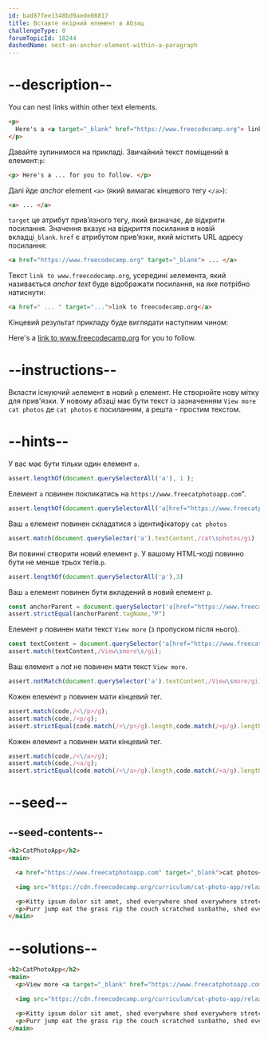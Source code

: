 ```yaml
---
id: bad87fee1348bd9aede08817
title: Вставте якірний елемент в Абзац
challengeType: 0
forumTopicId: 18244
dashedName: nest-an-anchor-element-within-a-paragraph
---
```


# --description--

You can nest links within other text elements.

```html
<p>
  Here's a <a target="_blank" href="https://www.freecodecamp.org"> link to www.freecodecamp.org</a> for you to follow.
</p>
```

Давайте зупинимося на прикладі. Звичайний текст поміщений в елемент:`p`:

```html
<p> Here's a ... for you to follow. </p>
```

Далі йде   *anchor* element `<a>` (який вимагає кінцевого тегу `</a>`):

```html
<a> ... </a>
```

`target` це атрибут прив’язного тегу, який визначає, де відкрити посилання. Значення вказує на відкриття посилання в новій вкладці`_blank`. `href` є атрибутом прив’язки, який містить URL адресу посилання:

```html
<a href="https://www.freecodecamp.org" target="_blank"> ... </a>
```

Текст `link to www.freecodecamp.org`, усередині `a`елемента, який називається <dfn>anchor text</dfn> буде відображати посилання, на яке потрібно натиснути:

```html
<a href=" ... " target="...">link to freecodecamp.org</a>
```

Кінцевий результат прикладу буде виглядати наступним чином:

Here's a <a href="https://www.freecodecamp.org" target="_blank">link to www.freecodecamp.org</a> for you to follow.

# --instructions--

Вкласти існуючий `a`елемент в новий `p` елемент. Не створюйте нову мітку для прив'язки. У новому абзаці має бути текст із зазначенням `View more cat photos` де `cat photos` є посиланням, а решта - простим текстом.

# --hints--

У вас має бути тільки один елемент `a`.

```js
assert.lengthOf(document.querySelectorAll('a'), 1 );
```

Eлемент `a` повинен покликатись на `https://www.freecatphotoapp.com`".

```js
assert.lengthOf(document.querySelectorAll('a[href="https://www.freecatphotoapp.com"]'),1);
```

Ваш `a` елемент повинен складатися з ідентифікатору `cat photos`

```js
assert.match(document.querySelector('a').textContent,/cat\sphotos/gi)
```

Ви повинні створити новий  елемент `p`. У вашому HTML-коді повинно бути не менше трьох тегів.`p`.

```js
assert.lengthOf(document.querySelectorAll('p'),3)
```

Ваш `a` елемент повинен бути вкладений в новий елемент `p`.

```js
const anchorParent = document.querySelector('a[href="https://www.freecatphotoapp.com"]').parentNode;
assert.strictEqual(anchorParent.tagName,"P")
```

Елемент `p` повинен мати текст `View more` (з пропуском після нього).

```js
const textContent = document.querySelector('a[href="https://www.freecatphotoapp.com"]').parentNode.textContent;
assert.match(textContent,/View\smore\s/gi);
```

Ваш елемент `a` <em>not</em> не повинен мати текст `View more`.

```js
assert.notMatch(document.querySelector('a').textContent,/View\smore/gi); 
```

Кожен елемент `p` повинен мати кінцевий тег.

```js
assert.match(code,/<\/p>/g);
assert.match(code,/<p/g);
assert.strictEqual(code.match(/<\/p>/g).length,code.match(/<p/g).length);
```

Кожен елемент `a` повинен мати кінцевий тег.

```js
assert.match(code,/<\/a>/g);
assert.match(code,/<a/g);
assert.strictEqual(code.match(/<\/a>/g).length,code.match(/<a/g).length);
```

# --seed--

## --seed-contents--

```html
<h2>CatPhotoApp</h2>
<main>

  <a href="https://www.freecatphotoapp.com" target="_blank">cat photos</a>

  <img src="https://cdn.freecodecamp.org/curriculum/cat-photo-app/relaxing-cat.jpg" alt="A cute orange cat lying on its back.">

  <p>Kitty ipsum dolor sit amet, shed everywhere shed everywhere stretching attack your ankles chase the red dot, hairball run catnip eat the grass sniff.</p>
  <p>Purr jump eat the grass rip the couch scratched sunbathe, shed everywhere rip the couch sleep in the sink fluffy fur catnip scratched.</p>
</main>
```

# --solutions--

```html
<h2>CatPhotoApp</h2>
<main>
  <p>View more <a target="_blank" href="https://www.freecatphotoapp.com">cat photos</a></p>

  <img src="https://cdn.freecodecamp.org/curriculum/cat-photo-app/relaxing-cat.jpg" alt="A cute orange cat lying on its back.">

  <p>Kitty ipsum dolor sit amet, shed everywhere shed everywhere stretching attack your ankles chase the red dot, hairball run catnip eat the grass sniff.</p>
  <p>Purr jump eat the grass rip the couch scratched sunbathe, shed everywhere rip the couch sleep in the sink fluffy fur catnip scratched.</p>
</main>
```
